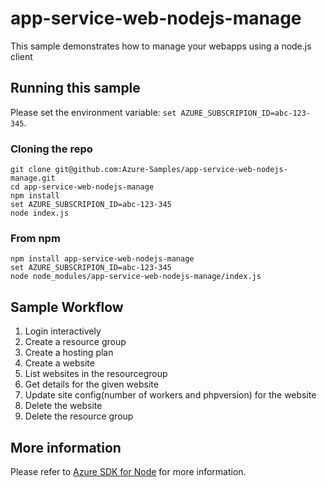 # app-service-web-nodejs-manage
This sample demonstrates how to manage your webapps using a node.js client

## Running this sample

Please set the environment variable: `set AZURE_SUBSCRIPION_ID=abc-123-345`.

### Cloning the repo

```
git clone git@github.com:Azure-Samples/app-service-web-nodejs-manage.git
cd app-service-web-nodejs-manage
npm install
set AZURE_SUBSCRIPION_ID=abc-123-345
node index.js
```
### From npm

```
npm install app-service-web-nodejs-manage
set AZURE_SUBSCRIPION_ID=abc-123-345
node node_modules/app-service-web-nodejs-manage/index.js
```

## Sample Workflow
 
1. Login interactively
2. Create a resource group 
3. Create a hosting plan
4. Create a website
5. List websites in the resourcegroup
6. Get details for the given website
7. Update site config(number of workers and phpversion) for the website
8. Delete the website
9. Delete the resource group

## More information
Please refer to [Azure SDK for Node](https://github.com/Azure/azure-sdk-for-node) for more information.